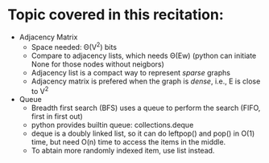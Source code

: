 # Topic covered in this recitation:

* Adjacency Matrix
    * Space needed: &Theta;(V<sup>2</sup>) bits
    * Compare to adjacency lists, which needs &Theta;(Ew) (python can initiate None for those
nodes without neigbors)
    * Adjacency list is a compact way to represent *sparse* graphs
    * Adjacency matrix is prefered when the graph is *dense*, i.e., E is close to V<sup>2</sup>
* Queue
    * Breadth first search (BFS) uses a queue to perform the search (FIFO, first in first out)
    * python provides builtin queue: collections.deque
    * deque is a doubly linked list, so it can do leftpop() and pop() in O(1) time, but need O(n)
time to access the items in the middle.
    * To abtain more randomly indexed item, use list instead.
